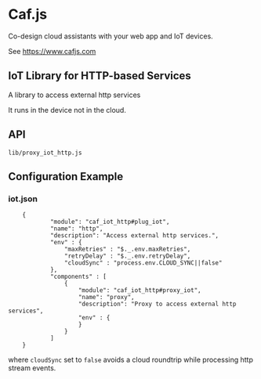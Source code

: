 # Caf.js

Co-design cloud assistants with your web app and IoT devices.

See https://www.cafjs.com

## IoT Library for HTTP-based Services

A library to access external http services

It runs in the device not in the cloud.

## API

    lib/proxy_iot_http.js

## Configuration Example

### iot.json

```
    {
            "module": "caf_iot_http#plug_iot",
            "name": "http",
            "description": "Access external http services.",
            "env" : {
                "maxRetries" : "$._.env.maxRetries",
                "retryDelay" : "$._.env.retryDelay",
                "cloudSync" : "process.env.CLOUD_SYNC||false"
            },
            "components" : [
                {
                    "module": "caf_iot_http#proxy_iot",
                    "name": "proxy",
                    "description": "Proxy to access external http services",
                    "env" : {
                    }
                }
            ]
    }
```

where `cloudSync` set to `false` avoids a cloud roundtrip while processing http
stream events.
